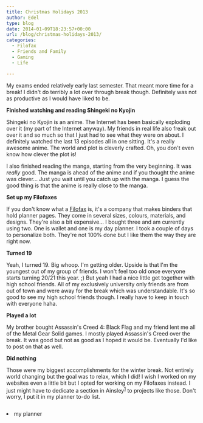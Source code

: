 ```yaml
---
title: Christmas Holidays 2013
author: Edel
type: blog
date: 2014-01-09T18:23:57+00:00
url: /blog/christmas-holidays-2013/
categories:
  - Filofax
  - Friends and Family
  - Gaming
  - Life

---
```

My exams ended relatively early last semester. That meant more time for a break! I didn't do terribly a lot over through break though. Definitely was not as productive as I would have liked to be.

**Finished watching and reading Shingeki no Kyojin**
  
Shingeki no Kyojin is an anime. The Internet has been basically exploding over it (my part of the Internet anyway). My friends in real life also freak out over it and so much so that I just had to see what they were on about. I definitely watched the last 13 episodes all in one sitting. It's a really awesome anime. The world and plot is cleverly crafted. Oh, you don't even know how clever the plot is!

I also finished reading the manga, starting from the very beginning. It was _really_ good. The manga is ahead of the anime and if you thought the anime was clever... Just you wait until you catch up with the manga. I guess the good thing is that the anime is really close to the manga.

**Set up my Filofaxes**
  
If you don't know what a [Filofax][1] is, it's a company that makes binders that hold planner pages. They come in several sizes, colours, materials, and designs. They're also a bit expensive... I bought three and am currently using two. One is wallet and one is my day planner. I took a couple of days to personalize both. They're not 100% done but I like them the way they are right now.

**Turned 19**
  
Yeah, I turned 19. Big whoop. I'm getting older. Upside is that I'm the youngest out of my group of friends. I won't feel too old once everyone starts turning 20/21 this year. ;) But yeah I had a nice little get together with high school friends. All of my exclusively university only friends are from out of town and were away for the break which was understandable. It's so good to see my high school friends though. I really have to keep in touch with everyone haha.

**Played a lot**
  
My brother bought Assassin's Creed 4: Black Flag and my friend lent me all of the Metal Gear Solid games. I mostly played Assassin's Creed over the break. It was good but not as good as I hoped it would be. Eventually I'd like to post on that as well.

**Did nothing**
  
Those were my biggest accomplishments for the winter break. Not entirely world changing but the goal was to relax, which I did! I wish I worked on my websites even a little bit but I opted for working on my Filofaxes instead. I just might have to dedicate a section in Ainsley<sup class="footnote"><a href="#foot_ajs-fn-id_1-429" id="back_ajs-fn-id_1-429">1</a></sup> to projects like those. Don't worry, I put it in my planner to-do list.

[<img class="img-responsive" alt="" src="http://scattered.me/wp-content/uploads/2014/01/wpid-wp-1389291958267.jpg" />][2]


  <li>
    <a id="foot_ajs-fn-id_1-429"></a>my planner&nbsp;&nbsp;<a class="ajs-back-link" href="#back_ajs-fn-id_1-429"></a>
  </li>


<div id="ajs-fn-id_1-429" style="display:none;margin:0;" class="ajs-footnote-popup">
  <div>
    my planner
  </div>
</div>

 [1]: http://filofax.co.uk
 [2]: http://scattered.me/wp-content/uploads/2014/01/wpid-wp-1389291958267.jpg